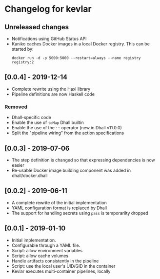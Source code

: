 # Changelog for kevlar

## Unreleased changes

- Notifications using GitHub Status API
- Kaniko caches Docker images in a local Docker registry.  This can be started by:
  ```
  docker run -d -p 5000:5000 --restart=always --name registry registry:2
  ```

## [0.0.4] - 2019-12-14

- Complete rewrite using the Haxl library
- Pipeline definitions are now Haskell code

### Removed
- Dhall-specific code
- Enable the use of `toMap` Dhall builtin
- Enable the use of the `::` operator (new in Dhall v11.0.0)
- Split the "pipeline wiring" from the action specifications

## [0.0.3] - 2019-07-06

- The step definition is changed so that expressing dependencies is now easier
- Re-usable Docker image building component was added in dhall/docker.dhall

## [0.0.2] - 2019-06-11

- A complete rewrite of the initial implementation
- YAML configuration format is replaced by Dhall
- The support for handling secrets using `pass` is temporarilty dropped

## [0.0.1] - 2019-01-10

- Initial implementation.
- Configurable through a YAML file.
- Script: allow environment variables
- Script: allow cache volumes
- Handle artifacts consistently in the pipeline
- Script: use the local user's UID/GID in the container
- Kevlar executes multi-container pipelines, locally
